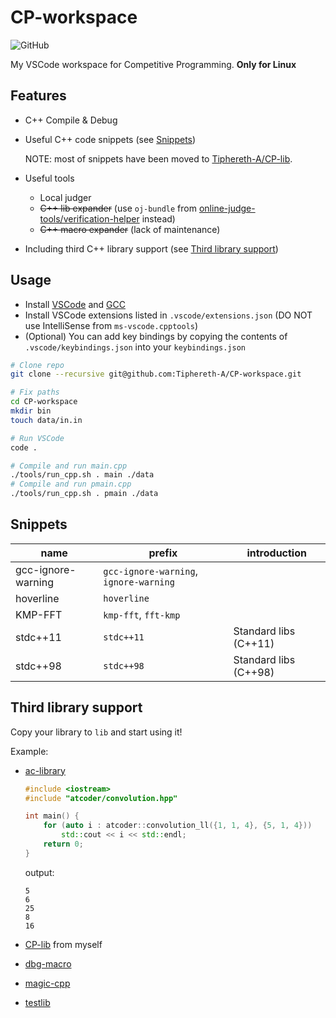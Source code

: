 # CP-workspace

![GitHub](https://img.shields.io/github/license/Tiphereth-A/CP-workspace)

My VSCode workspace for Competitive Programming. **Only for Linux**

## Features

- C++ Compile & Debug
- Useful C++ code snippets (see [Snippets](#Snippets))

  NOTE: most of snippets have been moved to [Tiphereth-A/CP-lib](https://github.com/Tiphereth-A/CP-lib).

- Useful tools
  - Local judger
  - ~~C++ lib expander~~ (use `oj-bundle` from [online-judge-tools/verification-helper](https://github.com/online-judge-tools/verification-helper) instead)
  - ~~C++ macro expander~~ (lack of maintenance)
- Including third C++ library support (see [Third library support](#Third%20library%20support))

## Usage

- Install [VSCode](https://code.visualstudio.com/) and [GCC](https://gcc.gnu.org/)
- Install VSCode extensions listed in `.vscode/extensions.json` (DO NOT use IntelliSense from `ms-vscode.cpptools`)
- (Optional) You can add key bindings by copying the contents of `.vscode/keybindings.json` into your `keybindings.json`

```bash
# Clone repo
git clone --recursive git@github.com:Tiphereth-A/CP-workspace.git

# Fix paths
cd CP-workspace
mkdir bin
touch data/in.in

# Run VSCode
code .

# Compile and run main.cpp
./tools/run_cpp.sh . main ./data
# Compile and run pmain.cpp
./tools/run_cpp.sh . pmain ./data
```

## Snippets

| name               | prefix                                 | introduction          |
| ------------------ | -------------------------------------- | --------------------- |
| gcc-ignore-warning | `gcc-ignore-warning`, `ignore-warning` |
| hoverline          | `hoverline`                            |
| KMP-FFT            | `kmp-fft`, `fft-kmp`                   |
| stdc++11           | `stdc++11`                             | Standard libs (C++11) |
| stdc++98           | `stdc++98`                             | Standard libs (C++98) |

## Third library support

Copy your library to `lib` and start using it!

Example:

- [ac-library](https://github.com/atcoder/ac-library)

  ```cpp
  #include <iostream>
  #include "atcoder/convolution.hpp"

  int main() {
      for (auto i : atcoder::convolution_ll({1, 1, 4}, {5, 1, 4}))
          std::cout << i << std::endl;
      return 0;
  }
  ```

  output:

  ```text
  5
  6
  25
  8
  16
  ```

- [CP-lib](https://github.com/Tiphereth-A/CP-lib) from myself
- [dbg-macro](https://github.com/sharkdp/dbg-macro)
- [magic-cpp](https://github.com/16bit-ykiko/magic-cpp)
- [testlib](https://github.com/MikeMirzayanov/testlib)
